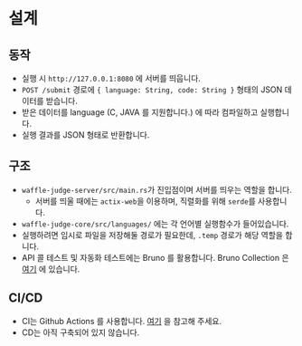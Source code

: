 # 설계

## 동작

- 실행 시 `http://127.0.0.1:8080` 에 서버를 띄웁니다.
- `POST /submit` 경로에 `{ language: String, code: String }` 형태의 JSON 데이터를 받습니다.
- 받은 데이터를 language (C, JAVA 를 지원합니다.) 에 따라 컴파일하고 실행합니다.
- 실행 결과를 JSON 형태로 반환합니다.

## 구조

- `waffle-judge-server/src/main.rs`가 진입점이며 서버를 띄우는 역할을 합니다.
  - 서버를 띄울 때에는 `actix-web`을 이용하며, 직렬화를 위해 `serde`를 사용합니다.
- `waffle-judge-core/src/languages/` 에는 각 언어별 실행함수가 들어있습니다.
- 실행하려면 임시로 파일을 저장해둘 경로가 필요한데, `.temp` 경로가 해당 역할을 합니다.
- API 콜 테스트 및 자동화 테스트에는 Bruno 를 활용합니다. Bruno Collection 은 [여기](./tests/bruno) 에 있습니다.

## CI/CD

- CI는 Github Actions 를 사용합니다. [여기](./.github/workflows/ci.yml) 을 참고해 주세요.
- CD는 아직 구축되어 있지 않습니다.
